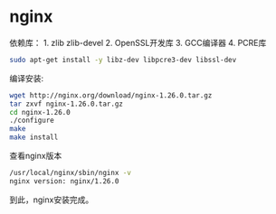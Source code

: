 # nginx

依赖库：
	1. zlib    zlib-devel
	2. OpenSSL开发库
	3. GCC编译器
	4. PCRE库
```sh
sudo apt-get install -y libz-dev libpcre3-dev libssl-dev
```


编译安装:
```sh
wget http://nginx.org/download/nginx-1.26.0.tar.gz 
tar zxvf nginx-1.26.0.tar.gz
cd nginx-1.26.0
./configure
make
make install
```

查看nginx版本
```sh
/usr/local/nginx/sbin/nginx -v
nginx version: nginx/1.26.0
```

到此，nginx安装完成。